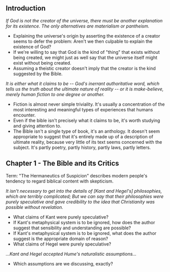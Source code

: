 
## Introduction


*If God is not the creator of the universe, there must be another explanation for its existence. The only alternatives are materialism or pantheism.*

- Explaining the universe's origin by asserting the existence of a creator seems to defer the problem: Aren't we then culpable to explain the existence of God?
- If we're willing to say that God is the kind of "thing" that exists without being created, we might just as well say that the universe itself might exist without being created.
- Assuming a theistic creator doesn't imply that the creator is the kind suggested by the Bible.


*It is either what it claims to be -- God's inerrant authoritative word, which tells us the truth about the ultimate nature of reality -- or it is make-believe, merely human fiction to one degree or another.*

- Fiction is almost never simple triviality. It's usually a concentration of the most interesting and meaningful types of experiences that humans encounter.
- Even if the bible isn't precisely what it claims to be, it's worth studying and giving attention to.
- The Bible isn't a single type of book, it's an anthology. It doesn't seem appropriate to suggest that it's entirely made up of a description of ultimate reality, because very little of its text seems concerned with the subject. It's partly poetry, partly history, partly laws, partly letters.


## Chapter 1 - The Bible and its Critics
Term: "The Hermaneutics of Suspicion" describes modern people's tendency to regard biblical content with skepticism.

*It isn't necessary to get into the details of [Kant and Hegel's] philosophies, which are terribly complicated; But we can say that their philosophies were purely speculative and gave credibility to the idea that Christianity was possible without revelation.*

- What claims of Kant were purely speculative?
- If Kant's metaphysical system is to be ignored, how does the author suggest that sensibility and understanding are possible?
- If Kant's metaphysical system is to be ignored, what does the author suggest is the appropriate domain of reason?
- What claims of Hegel were purely speculative?

*...Kant and Hegel accepted Hume's naturalistic assumptions...*
- Which assumptions are we discussing, exactly?


